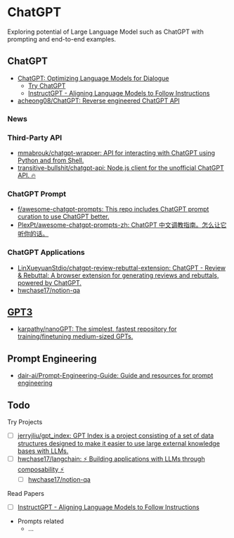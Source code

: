 # ChatGPT

Exploring potential of Large Language Model such as ChatGPT with prompting and end-to-end examples.

## ChatGPT

* [ChatGPT: Optimizing Language Models for Dialogue](https://openai.com/blog/chatgpt/)
    * [Try ChatGPT](https://chat.openai.com/auth/login)
    * [InstructGPT - Aligning Language Models to Follow Instructions](https://openai.com/blog/instruction-following/)
* [acheong08/ChatGPT: Reverse engineered ChatGPT API](https://github.com/acheong08/ChatGPT)

### News

### Third-Party API

* [mmabrouk/chatgpt-wrapper: API for interacting with ChatGPT using Python and from Shell.](https://github.com/mmabrouk/chatgpt-wrapper)
* [transitive-bullshit/chatgpt-api: Node.js client for the unofficial ChatGPT API. 🔥](https://github.com/transitive-bullshit/chatgpt-api)

### ChatGPT Prompt

* [f/awesome-chatgpt-prompts: This repo includes ChatGPT prompt curation to use ChatGPT better.](https://github.com/f/awesome-chatgpt-prompts)
* [PlexPt/awesome-chatgpt-prompts-zh: ChatGPT 中文调教指南。怎么让它听你的话。](https://github.com/PlexPt/awesome-chatgpt-prompts-zh)

### ChatGPT Applications

* [LinXueyuanStdio/chatgpt-review-rebuttal-extension: ChatGPT - Review & Rebuttal: A browser extension for generating reviews and rebuttals, powered by ChatGPT.](https://github.com/LinXueyuanStdio/chatgpt-review-rebuttal-extension)
* [hwchase17/notion-qa](https://github.com/hwchase17/notion-qa)

## [GPT3](GPT3/)

* [karpathy/nanoGPT: The simplest, fastest repository for training/finetuning medium-sized GPTs.](https://github.com/karpathy/nanoGPT)

## Prompt Engineering

* [dair-ai/Prompt-Engineering-Guide: Guide and resources for prompt engineering](https://github.com/dair-ai/Prompt-Engineering-Guide)

## Todo

Try Projects

* [ ] [jerryjliu/gpt_index: GPT Index is a project consisting of a set of data structures designed to make it easier to use large external knowledge bases with LLMs.](https://github.com/jerryjliu/gpt_index)
* [ ] [hwchase17/langchain: ⚡ Building applications with LLMs through composability ⚡](https://github.com/hwchase17/langchain)
  * [ ] [hwchase17/notion-qa](https://github.com/hwchase17/notion-qa)

Read Papers

* [ ] [InstructGPT - Aligning Language Models to Follow Instructions](https://openai.com/blog/instruction-following/)
* Prompts related
  * ...
